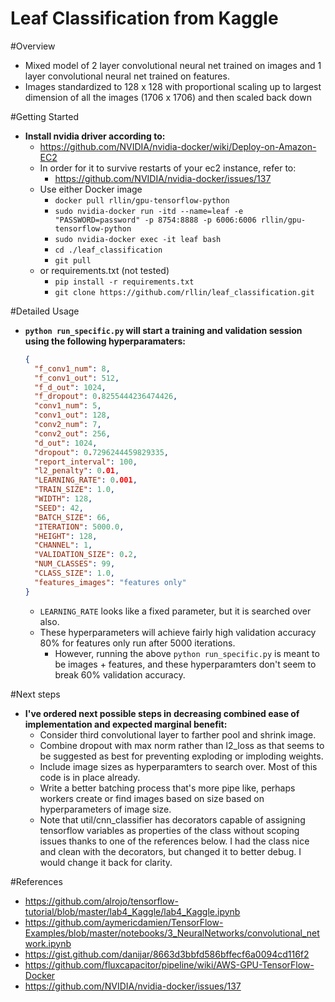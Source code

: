 # Leaf Classification from Kaggle

#Overview
  - Mixed model of 2 layer convolutional neural net trained on images and 1 layer convolutional neural net trained on features.
  - Images standardized to 128 x 128 with proportional scaling up to largest dimension of all the images (1706 x 1706) and then scaled back down

#Getting Started
  * **Install nvidia driver according to:**
    - https://github.com/NVIDIA/nvidia-docker/wiki/Deploy-on-Amazon-EC2
    - In order for it to survive restarts of your ec2 instance, refer to:
      - https://github.com/NVIDIA/nvidia-docker/issues/137
    - Use either Docker image
      - `docker pull rllin/gpu-tensorflow-python`
      - `sudo nvidia-docker run -itd --name=leaf -e "PASSWORD=password" -p 8754:8888 -p 6006:6006 rllin/gpu-tensorflow-python`
      - `sudo nvidia-docker exec -it leaf bash`
      - `cd ./leaf_classification`
      - `git pull`
    - or requirements.txt (not tested)
      - `pip install -r requirements.txt`
      - `git clone https://github.com/rllin/leaf_classification.git`

#Detailed Usage
  * **`python run_specific.py` will start a training and validation session using the following hyperparamaters:**
      
      ```json
      {
        "f_conv1_num": 8,
        "f_conv1_out": 512,
        "f_d_out": 1024,
        "f_dropout": 0.8255444236474426,
        "conv1_num": 5,
        "conv1_out": 128,
        "conv2_num": 7,
        "conv2_out": 256,
        "d_out": 1024,
        "dropout": 0.7296244459829335,
        "report_interval": 100,
        "l2_penalty": 0.01,
        "LEARNING_RATE": 0.001,
        "TRAIN_SIZE": 1.0,
        "WIDTH": 128,
        "SEED": 42,
        "BATCH_SIZE": 66,
        "ITERATION": 5000.0,
        "HEIGHT": 128,
        "CHANNEL": 1,
        "VALIDATION_SIZE": 0.2,
        "NUM_CLASSES": 99,
        "CLASS_SIZE": 1.0,
        "features_images": "features only"
      }
      ```
    - `LEARNING_RATE` looks like a fixed parameter, but it is searched over also.
    - These hyperparameters will achieve fairly high validation accuracy 80% for features only run after 5000 iterations.
      - However, running the above `python run_specific.py` is meant to be images + features, and these hyperparamters don't seem to break 60% validation accuracy.

#Next steps
  * **I've ordered next possible steps in decreasing combined ease of implementation and expected marginal benefit:**
    - Consider third convolutional layer to farther pool and shrink image.
    - Combine dropout with max norm rather than l2_loss as that seems to be suggested as best for preventing exploding or imploding weights.
    - Include image sizes as hyperparamters to search over.  Most of this code is in place already.
    - Write a better batching process that's more pipe like, perhaps workers create or find images based on size based on hyperparameters of image size.
    - Note that util/cnn_classifier has decorators capable of assigning tensorflow variables as properties of the class without scoping issues thanks to one of the references below.  I had the class nice and clean with the decorators, but changed it to better debug.  I would change it back for clarity.

#References
  - https://github.com/alrojo/tensorflow-tutorial/blob/master/lab4_Kaggle/lab4_Kaggle.ipynb
  - https://github.com/aymericdamien/TensorFlow-Examples/blob/master/notebooks/3_NeuralNetworks/convolutional_network.ipynb
  - https://gist.github.com/danijar/8663d3bbfd586bffecf6a0094cd116f2
  - https://github.com/fluxcapacitor/pipeline/wiki/AWS-GPU-TensorFlow-Docker
  - https://github.com/NVIDIA/nvidia-docker/issues/137

